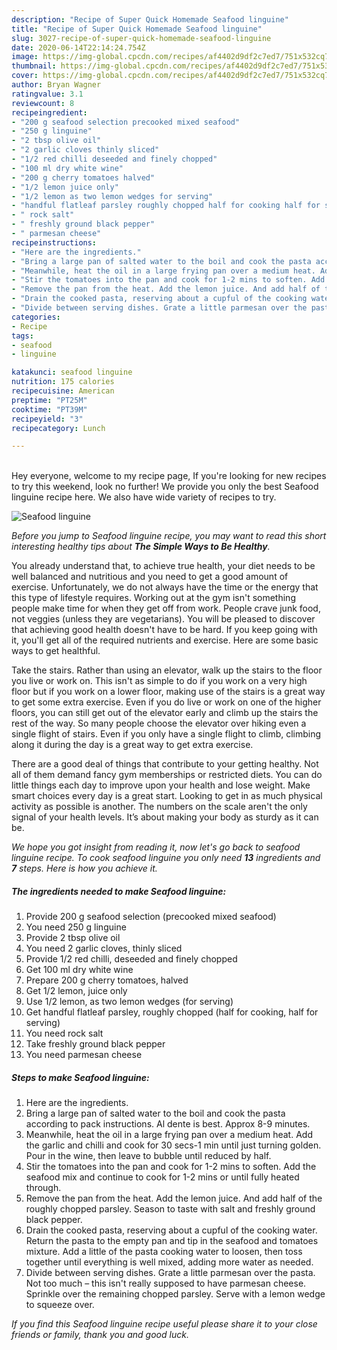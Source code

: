 ```yaml
---
description: "Recipe of Super Quick Homemade Seafood linguine"
title: "Recipe of Super Quick Homemade Seafood linguine"
slug: 3027-recipe-of-super-quick-homemade-seafood-linguine
date: 2020-06-14T22:14:24.754Z
image: https://img-global.cpcdn.com/recipes/af4402d9df2c7ed7/751x532cq70/seafood-linguine-recipe-main-photo.jpg
thumbnail: https://img-global.cpcdn.com/recipes/af4402d9df2c7ed7/751x532cq70/seafood-linguine-recipe-main-photo.jpg
cover: https://img-global.cpcdn.com/recipes/af4402d9df2c7ed7/751x532cq70/seafood-linguine-recipe-main-photo.jpg
author: Bryan Wagner
ratingvalue: 3.1
reviewcount: 8
recipeingredient:
- "200 g seafood selection precooked mixed seafood"
- "250 g linguine"
- "2 tbsp olive oil"
- "2 garlic cloves thinly sliced"
- "1/2 red chilli deseeded and finely chopped"
- "100 ml dry white wine"
- "200 g cherry tomatoes halved"
- "1/2 lemon juice only"
- "1/2 lemon as two lemon wedges for serving"
- "handful flatleaf parsley roughly chopped half for cooking half for serving"
- " rock salt"
- " freshly ground black pepper"
- " parmesan cheese"
recipeinstructions:
- "Here are the ingredients."
- "Bring a large pan of salted water to the boil and cook the pasta according to pack instructions. Al dente is best. Approx 8-9 minutes."
- "Meanwhile, heat the oil in a large frying pan over a medium heat. Add the garlic and chilli and cook for 30 secs-1 min until just turning golden. Pour in the wine, then leave to bubble until reduced by half."
- "Stir the tomatoes into the pan and cook for 1-2 mins to soften. Add the seafood mix and continue to cook for 1-2 mins or until fully heated through."
- "Remove the pan from the heat. Add the lemon juice. And add half of the roughly chopped parsley. Season to taste with salt and freshly ground black pepper."
- "Drain the cooked pasta, reserving about a cupful of the cooking water. Return the pasta to the empty pan and tip in the seafood and tomatoes mixture. Add a little of the pasta cooking water to loosen, then toss together until everything is well mixed, adding more water as needed."
- "Divide between serving dishes. Grate a little parmesan over the pasta. Not too much – this isn&#39;t really supposed to have parmesan cheese. Sprinkle over the remaining chopped parsley. Serve with a lemon wedge to squeeze over."
categories:
- Recipe
tags:
- seafood
- linguine

katakunci: seafood linguine 
nutrition: 175 calories
recipecuisine: American
preptime: "PT25M"
cooktime: "PT39M"
recipeyield: "3"
recipecategory: Lunch

---
```

<br>
Hey everyone, welcome to my recipe page, If you're looking for new recipes to try this weekend, look no further! We provide you only the best Seafood linguine recipe here. We also have wide variety of recipes to try.
<br>


![Seafood linguine](https://img-global.cpcdn.com/recipes/af4402d9df2c7ed7/751x532cq70/seafood-linguine-recipe-main-photo.jpg)

<i>Before you jump to Seafood linguine recipe, you may want to read this short interesting healthy tips about <strong>The Simple Ways to Be Healthy</strong>.</i>

You already understand that, to achieve true health, your diet needs to be well balanced and nutritious and you need to get a good amount of exercise. Unfortunately, we do not always have the time or the energy that this type of lifestyle requires. Working out at the gym isn't something people make time for when they get off from work. People crave junk food, not veggies (unless they are vegetarians). You will be pleased to discover that achieving good health doesn't have to be hard. If you keep going with it, you'll get all of the required nutrients and exercise. Here are some basic ways to get healthful.

Take the stairs. Rather than using an elevator, walk up the stairs to the floor you live or work on. This isn't as simple to do if you work on a very high floor but if you work on a lower floor, making use of the stairs is a great way to get some extra exercise. Even if you do live or work on one of the higher floors, you can still get out of the elevator early and climb up the stairs the rest of the way. So many people choose the elevator over hiking even a single flight of stairs. Even if you only have a single flight to climb, climbing along it during the day is a great way to get extra exercise. 

There are a good deal of things that contribute to your getting healthy. Not all of them demand fancy gym memberships or restricted diets. You can do little things each day to improve upon your health and lose weight. Make smart choices every day is a great start. Looking to get in as much physical activity as possible is another. The numbers on the scale aren't the only signal of your health levels. It’s about making your body as sturdy as it can be. 


<i>We hope you got insight from reading it, now let's go back to seafood linguine recipe. To cook seafood linguine you only need <strong>13</strong> ingredients and <strong>7</strong> steps. Here is how you achieve it.
</i>

##### The ingredients needed to make Seafood linguine:

1. Provide 200 g seafood selection (precooked mixed seafood)
1. You need 250 g linguine
1. Provide 2 tbsp olive oil
1. You need 2 garlic cloves, thinly sliced
1. Provide 1/2 red chilli, deseeded and finely chopped
1. Get 100 ml dry white wine
1. Prepare 200 g cherry tomatoes, halved
1. Get 1/2 lemon, juice only
1. Use 1/2 lemon, as two lemon wedges (for serving)
1. Get handful flatleaf parsley, roughly chopped (half for cooking, half for serving)
1. You need  rock salt
1. Take  freshly ground black pepper
1. You need  parmesan cheese


##### Steps to make Seafood linguine:

1. Here are the ingredients.
1. Bring a large pan of salted water to the boil and cook the pasta according to pack instructions. Al dente is best. Approx 8-9 minutes.
1. Meanwhile, heat the oil in a large frying pan over a medium heat. Add the garlic and chilli and cook for 30 secs-1 min until just turning golden. Pour in the wine, then leave to bubble until reduced by half.
1. Stir the tomatoes into the pan and cook for 1-2 mins to soften. Add the seafood mix and continue to cook for 1-2 mins or until fully heated through.
1. Remove the pan from the heat. Add the lemon juice. And add half of the roughly chopped parsley. Season to taste with salt and freshly ground black pepper.
1. Drain the cooked pasta, reserving about a cupful of the cooking water. Return the pasta to the empty pan and tip in the seafood and tomatoes mixture. Add a little of the pasta cooking water to loosen, then toss together until everything is well mixed, adding more water as needed.
1. Divide between serving dishes. Grate a little parmesan over the pasta. Not too much – this isn&#39;t really supposed to have parmesan cheese. Sprinkle over the remaining chopped parsley. Serve with a lemon wedge to squeeze over.


<i>If you find this Seafood linguine recipe useful please share it to your close friends or family, thank you and good luck.</i>
